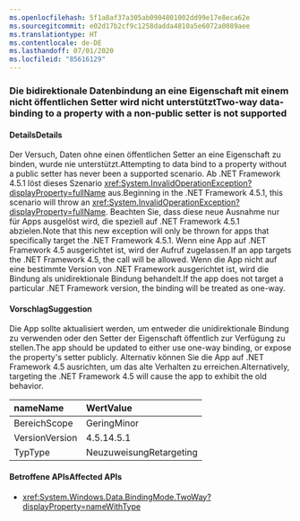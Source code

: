 ```yaml
---
ms.openlocfilehash: 5f1a8af37a305ab0904801002dd99e17e8eca62e
ms.sourcegitcommit: e02d17b2cf9c1258dadda4810a5e6072a0089aee
ms.translationtype: HT
ms.contentlocale: de-DE
ms.lasthandoff: 07/01/2020
ms.locfileid: "85616129"
---
```

### <a name="two-way-data-binding-to-a-property-with-a-non-public-setter-is-not-supported"></a><span data-ttu-id="35e71-101">Die bidirektionale Datenbindung an eine Eigenschaft mit einem nicht öffentlichen Setter wird nicht unterstützt</span><span class="sxs-lookup"><span data-stu-id="35e71-101">Two-way data-binding to a property with a non-public setter is not supported</span></span>

#### <a name="details"></a><span data-ttu-id="35e71-102">Details</span><span class="sxs-lookup"><span data-stu-id="35e71-102">Details</span></span>

<span data-ttu-id="35e71-103">Der Versuch, Daten ohne einen öffentlichen Setter an eine Eigenschaft zu binden, wurde nie unterstützt.</span><span class="sxs-lookup"><span data-stu-id="35e71-103">Attempting to data bind to a property without a public setter has never been a supported scenario.</span></span> <span data-ttu-id="35e71-104">Ab .NET Framework 4.5.1 löst dieses Szenario <xref:System.InvalidOperationException?displayProperty=fullName> aus.</span><span class="sxs-lookup"><span data-stu-id="35e71-104">Beginning in the .NET Framework 4.5.1, this scenario will throw an <xref:System.InvalidOperationException?displayProperty=fullName>.</span></span> <span data-ttu-id="35e71-105">Beachten Sie, dass diese neue Ausnahme nur für Apps ausgelöst wird, die speziell auf .NET Framework 4.5.1 abzielen.</span><span class="sxs-lookup"><span data-stu-id="35e71-105">Note that this new exception will only be thrown for apps that specifically target the .NET Framework 4.5.1.</span></span> <span data-ttu-id="35e71-106">Wenn eine App auf .NET Framework 4.5 ausgerichtet ist, wird der Aufruf zugelassen.</span><span class="sxs-lookup"><span data-stu-id="35e71-106">If an app targets the .NET Framework 4.5, the call will be allowed.</span></span> <span data-ttu-id="35e71-107">Wenn die App nicht auf eine bestimmte Version von .NET Framework ausgerichtet ist, wird die Bindung als unidirektionale Bindung behandelt.</span><span class="sxs-lookup"><span data-stu-id="35e71-107">If the app does not target a particular .NET Framework version, the binding will be treated as one-way.</span></span>

#### <a name="suggestion"></a><span data-ttu-id="35e71-108">Vorschlag</span><span class="sxs-lookup"><span data-stu-id="35e71-108">Suggestion</span></span>

<span data-ttu-id="35e71-109">Die App sollte aktualisiert werden, um entweder die unidirektionale Bindung zu verwenden oder den Setter der Eigenschaft öffentlich zur Verfügung zu stellen.</span><span class="sxs-lookup"><span data-stu-id="35e71-109">The app should be updated to either use one-way binding, or expose the property's setter publicly.</span></span> <span data-ttu-id="35e71-110">Alternativ können Sie die App auf .NET Framework 4.5 ausrichten, um das alte Verhalten zu erreichen.</span><span class="sxs-lookup"><span data-stu-id="35e71-110">Alternatively, targeting the .NET Framework 4.5 will cause the app to exhibit the old behavior.</span></span>

| <span data-ttu-id="35e71-111">name</span><span class="sxs-lookup"><span data-stu-id="35e71-111">Name</span></span>    | <span data-ttu-id="35e71-112">Wert</span><span class="sxs-lookup"><span data-stu-id="35e71-112">Value</span></span>       |
|:--------|:------------|
| <span data-ttu-id="35e71-113">Bereich</span><span class="sxs-lookup"><span data-stu-id="35e71-113">Scope</span></span>   | <span data-ttu-id="35e71-114">Gering</span><span class="sxs-lookup"><span data-stu-id="35e71-114">Minor</span></span>       |
| <span data-ttu-id="35e71-115">Version</span><span class="sxs-lookup"><span data-stu-id="35e71-115">Version</span></span> | <span data-ttu-id="35e71-116">4.5.1</span><span class="sxs-lookup"><span data-stu-id="35e71-116">4.5.1</span></span>       |
| <span data-ttu-id="35e71-117">Typ</span><span class="sxs-lookup"><span data-stu-id="35e71-117">Type</span></span>    | <span data-ttu-id="35e71-118">Neuzuweisung</span><span class="sxs-lookup"><span data-stu-id="35e71-118">Retargeting</span></span> |

#### <a name="affected-apis"></a><span data-ttu-id="35e71-119">Betroffene APIs</span><span class="sxs-lookup"><span data-stu-id="35e71-119">Affected APIs</span></span>

- <xref:System.Windows.Data.BindingMode.TwoWay?displayProperty=nameWithType>

